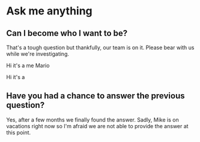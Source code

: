 # Ask me anything

## Can I become who I want to be?

That's a tough question but thankfully, our team is on it. Please bear with us while we're investigating.

Hi it's a me Mario



Hi it's a

## Have you had a chance to answer the previous question?

Yes, after a few months we finally found the answer. Sadly, Mike is on vacations right now so I'm afraid we are not able to provide the answer at this point.

